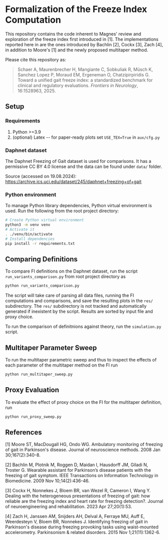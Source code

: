 # Formalization of the Freeze Index Computation

This repository contains the code inherent to Magnes' review and exploration of the freeze index first introduced
in [1]. The implementations reported here in are the ones introduced by Bachlin [2], Cockx [3], Zach [4], in addition
to Moore's [1] and the newly proposed multitaper method.

Please cite this repository as:
> Schaer A, Maurenbrecher H, Mangiante C, Sobkuliak R, Müsch K, Sanchez Lopez P, Moraud EM, Ergeneman O, Chatzipirpiridis G. Toward a unified gait freeze index: a standardized benchmark for clinical and regulatory evaluations. _Frontiers in Neurology_, 16:1528963, 2025.

## Setup

### Requirements
1. Python >=3.9
2. (optional) Latex -- for paper-ready plots set `USE_TEX=True` in `aux/cfg.py`

### Daphnet dataset
The Daphnet Freezing of Gait dataset is used for comparisons. It has a permissive CC BY 4.0 license and the data can be found under `data/` folder.

Source (accessed on 19.08.2024): https://archive.ics.uci.edu/dataset/245/daphnet+freezing+of+gait

### Python environment
To manage Python library dependencies, Python virtual environment is used. Run the following from the root project directory:
```sh
# Create Python virtual environment
python3 -m venv venv
# Activate it
. ./venv/bin/activate
# Install dependencies
pip install -r requirements.txt
```

## Comparing Definitions
To compare FI definitions on the Daphnet dataset, run the script `run_variants_comparison.py` from root project directory as
```bash
python run_variants_comparison.py
```
The script will take care of parsing all data files, running the FI computations and comparisons, and save the
resulting plots in the `res/` subdirectory. The `res/` subdirectory is not tracked and automatically generated
if inexistent by the script. Results are sorted by input file and proxy choice.

To run the comparison of definitnions against theory, run the `simulation.py` script.

## Multitaper Parameter Sweep
To run the multitaper parametric sweep and thus to inspect the effects of each parameter of the multitaper method
on the FI run
```bash
python run_multitaper_sweep.py
```

## Proxy Evaluation
To evaluate the effect of proxy choice on the FI for the multitaper definition, run
```bash
python run_proxy_sweep.py
```

## References
[1] Moore ST, MacDougall HG, Ondo WG. Ambulatory monitoring of freezing of gait in Parkinson's disease. Journal of neuroscience methods. 2008 Jan 30;167(2):340-8.

[2] Bachlin M, Plotnik M, Roggen D, Maidan I, Hausdorff JM, Giladi N, Troster G. Wearable assistant for Parkinson’s disease patients with the freezing of gait symptom. IEEE Transactions on Information Technology in Biomedicine. 2009 Nov 10;14(2):436-46.

[3] Cockx H, Nonnekes J, Bloem BR, van Wezel R, Cameron I, Wang Y. Dealing with the heterogeneous presentations of freezing of gait: how reliable are the freezing index and heart rate for freezing detection?. Journal of neuroengineering and rehabilitation. 2023 Apr 27;20(1):53.

[4] Zach H, Janssen AM, Snijders AH, Delval A, Ferraye MU, Auff E, Weerdesteyn V, Bloem BR, Nonnekes J. Identifying freezing of gait in Parkinson's disease during freezing provoking tasks using waist-mounted accelerometry. Parkinsonism & related disorders. 2015 Nov 1;21(11):1362-6.
